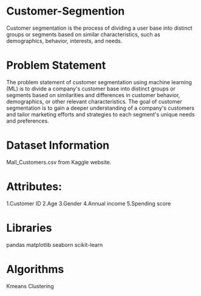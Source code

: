 # **Customer-Segmention**
Customer segmentation is the process of dividing a user base into distinct groups or segments based on similar characteristics, such as demographics, behavior, interests, and needs.

# **Problem Statement**
The problem statement of customer segmentation using machine learning (ML) is to divide a company's customer base into distinct groups or segments based on similarities and differences in customer behavior, demographics, or other relevant characteristics.
The goal of customer segmentation is to gain a deeper understanding of a company's customers and tailor marketing efforts and strategies to each segment's unique needs and preferences.

# **Dataset Information**
Mall_Customers.csv from Kaggle website.

# **Attributes:**
1.Customer ID
2.Age
3.Gender
4.Annual income
5.Spending score

# **Libraries**
pandas
matplotlib
seaborn
scikit-learn

# **Algorithms**
Kmeans Clustering

